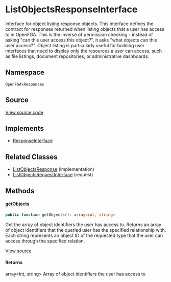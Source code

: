 # ListObjectsResponseInterface

Interface for object listing response objects. This interface defines the contract for responses returned when listing objects that a user has access to in OpenFGA. This is the inverse of permission checking - instead of asking &quot;can this user access this object?&quot;, it asks &quot;what objects can this user access?&quot;. Object listing is particularly useful for building user interfaces that need to display only the resources a user can access, such as file listings, document repositories, or administrative dashboards.

## Namespace
`OpenFGA\Responses`

## Source
[View source code](https://github.com/evansims/openfga-php/blob/main/src/Responses/ListObjectsResponseInterface.php)

## Implements
* [ResponseInterface](ResponseInterface.md)

## Related Classes
* [ListObjectsResponse](Responses/ListObjectsResponse.md) (implementation)
* [ListObjectsRequestInterface](Requests/ListObjectsRequestInterface.md) (request)



## Methods

                        
#### getObjects


```php
public function getObjects(): array<int, string>
```

Get the array of object identifiers the user has access to. Returns an array of object identifiers that the queried user has the specified relationship with. Each string represents an object ID of the requested type that the user can access through the specified relation.

[View source](https://github.com/evansims/openfga-php/blob/main/src/Responses/ListObjectsResponseInterface.php#L44)


#### Returns
array&lt;int, string&gt;
 Array of object identifiers the user has access to


